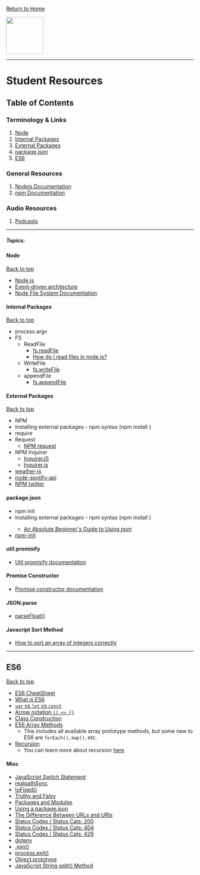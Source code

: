 [Return to Home](../../../README.md)

<img src="../../00-admin-resources/assets/images/node.jpg" width="100">

<hr>

# Student Resources

## Table of Contents

### Terminology & Links

01. [Node](#node)
02. [Internal Packages](#internal-package)
03. [External Packages](#external-packages)
04. [package.json](#package.json)
05. [ES6](#ES6)

### General Resources
01.  [Nodejs Documentation](https://nodejs.org/api/)
02.  [npm Documentation](https://docs.npmjs.com/)

### Audio Resources
01. [Podcasts](./podcasts.md)

<!-- ### Video Resources
01. [Video Listing](/video.md) -->

<hr>

##### Topics:

#### Node

[Back to top](#student-resources)

* [Node.js](https://en.wikipedia.org/wiki/Node.js)
* [Event-driven architecture](https://en.wikipedia.org/wiki/Event-driven_architecture)
* [Node File System Documentation](https://nodejs.org/api/fs.html)

#### Internal Packages

[Back to top](#student-resources)

* process.argv
* FS
	* ReadFile
		* [fs.readFile](https://nodejs.org/api/fs.html#fs_fs_readfile_path_options_callback)
		* [How do I read files in node.js?](https://docs.nodejitsu.com/articles/file-system/how-to-read-files-in-nodejs/)
	* WriteFile
		* [fs.writeFile](https://nodejs.org/api/fs.html#fs_fs_writefile_file_data_options_callback)
	* appendFile
		* [fs.appendFile](https://nodejs.org/api/fs.html#fs_fs_appendfile_file_data_options_callback)



#### External Packages


[Back to top](#student-resources)

* NPM
* Installing external packages - npm syntax (npm install <packagename> )
* require
* Request
	* [NPM request ](https://www.npmjs.com/package/request)
* NPM Inquirer
	* [InquirerJS](https://www.npmjs.com/package/inquirer)
	* [Inquirer.js](https://github.com/SBoudrias/Inquirer.js/#examples)
* [weather-js](https://www.npmjs.com/package/weather-js)
* [node-spotify-api](https://www.npmjs.com/package/node-spotify-api)
* [NPM twitter](https://www.npmjs.com/package/twitter)
#### package.json

* npm init 
* Installing external packages - npm syntax (npm install <packagename> )
	* [An Absolute Beginner's Guide to Using npm](http://nodesource.com/blog/an-absolute-beginners-guide-to-using-npm/)
* [npm-init](https://docs.npmjs.com/cli/init)

#### util.promisify
* [Util promisify documentation](https://nodejs.org/dist/latest-v8.x/docs/api/util.html#util_util_promisify_original)

#### Promise Constructor
* [Promise constructor documentation](https://developer.mozilla.org/en-US/docs/Web/JavaScript/Reference/Global_Objects/Promise)

#### JSON.parse

* [parseFloat()](https://developer.mozilla.org/en-US/docs/Web/JavaScript/Reference/Global_Objects/parseFloat)

#### Javacript Sort Method

* [How to sort an array of integers correctly](https://stackoverflow.com/questions/1063007/how-to-sort-an-array-of-integers-correctly)


<hr>

## ES6

[Back to top](#student-resources)

* [ES6 CheatSheet](https://github.com/DrkSephy/es6-cheatsheet)
* [What is ES6](https://medium.freecodecamp.org/write-less-do-more-with-javascript-es6-5fd4a8e50ee2)
* [`var` vs `let` vs `const`](https://medium.com/javascript-scene/javascript-es6-var-let-or-const-ba58b8dcde75)
* [Arrow notation `() => {}`](https://medium.freecodecamp.org/when-and-why-you-should-use-es6-arrow-functions-and-when-you-shouldnt-3d851d7f0b26)
* [Class Construction](https://www.sitepoint.com/object-oriented-javascript-deep-dive-es6-classes/)
* [ES6 Array Methods](https://developer.mozilla.org/en-US/docs/Web/JavaScript/Reference/Global_Objects/Array)
    * This includes all available array prototype methods, but some new to ES6 are `forEach()`, `map()`, etc.
* [Recursion](https://codeburst.io/learn-and-understand-recursion-in-javascript-b588218e87ea)
    * You can learn more about recursion [here](#student-resources)

#### Misc


* [JavaScript Switch Statement](https://www.w3schools.com/js/js_switch.asp)
* [realpathSync](https://nodejs.org/api/fs.html#fs_fs_realpathsync_path_options)
* [toFixed()](https://www.w3schools.com/jsref/jsref_tofixed.asp)
* [Truthy and Falsy](https://www.sitepoint.com/javascript-truthy-falsy/)
* [Packages and Modules](https://docs.npmjs.com/how-npm-works/packages#what-is-a-package)
* [Using a package.json](https://docs.npmjs.com/getting-started/using-a-package.json)
* [The Difference Between URLs and URIs](https://danielmiessler.com/study/url-uri/)
* [Status Codes / Status Cats: 200](https://http.cat/200)
* [Status Codes / Status Cats: 404](https://http.cat/404)
* [Status Codes / Status Cats: 429](https://http.cat/429)
* [dotenv](https://www.npmjs.com/package/dotenv)
* [.join()](https://developer.mozilla.org/en-US/docs/Web/JavaScript/Reference/Global_Objects/Array/join)
* [process.exit()](https://nodejs.org/api/process.html#process_process_exit_code)
* [Object.prototype](https://developer.mozilla.org/en-US/docs/Web/JavaScript/Reference/Global_Objects/Object/prototype)
* [JavaScript String split() Method](https://www.w3schools.com/jsref/jsref_split.asp)


